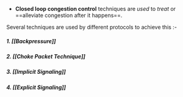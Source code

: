 - **Closed loop congestion control** techniques are *used* to *treat* or ==alleviate congestion after it happens==.

Several techniques are used by different protocols to achieve this :-
##### 1. *[[Backpressure]]*
##### 2. *[[Choke Packet Technique]]*
##### 3. *[[Implicit Signaling]]*
##### 4. *[[Explicit Signaling]]*
